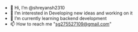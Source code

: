 - 👋 Hi, I’m @shreyansh2310
- 👀 I’m interested in Developing new ideas and working on it   
- 🌱 I’m currently learning backend development
- 📫 How to reach me "sg275527109@gmail.com"

<!---
shreyansh2310/shreyansh2310 is a ✨ special ✨ repository because its `README.md` (this file) appears on your GitHub profile.
You can click the Preview link to take a look at your changes.
--->
